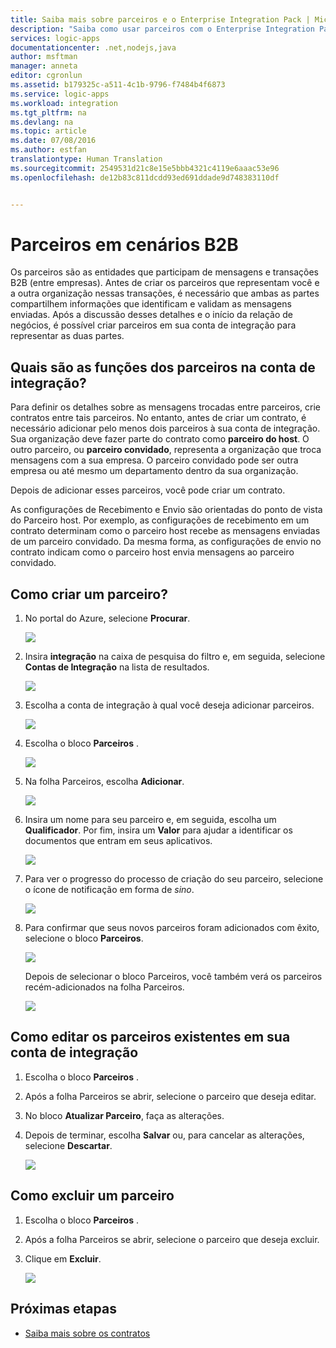 ```yaml
---
title: Saiba mais sobre parceiros e o Enterprise Integration Pack | Microsoft Docs
description: "Saiba como usar parceiros com o Enterprise Integration Pack e aplicativos Lógicos"
services: logic-apps
documentationcenter: .net,nodejs,java
author: msftman
manager: anneta
editor: cgronlun
ms.assetid: b179325c-a511-4c1b-9796-f7484b4f6873
ms.service: logic-apps
ms.workload: integration
ms.tgt_pltfrm: na
ms.devlang: na
ms.topic: article
ms.date: 07/08/2016
ms.author: estfan
translationtype: Human Translation
ms.sourcegitcommit: 2549531d21c8e15e5bbb4321c4119e6aaac53e96
ms.openlocfilehash: de12b83c811dcdd93ed691ddade9d748383110df


---
```

# <a name="partners-in-b2b-scenarios"></a>Parceiros em cenários B2B

Os parceiros são as entidades que participam de mensagens e transações B2B (entre empresas). Antes de criar os parceiros que representam você e a outra organização nessas transações, é necessário que ambas as partes compartilhem informações que identificam e validam as mensagens enviadas. Após a discussão desses detalhes e o início da relação de negócios, é possível criar parceiros em sua conta de integração para representar as duas partes.

## <a name="what-roles-do-partners-have-in-your-integration-account"></a>Quais são as funções dos parceiros na conta de integração?

Para definir os detalhes sobre as mensagens trocadas entre parceiros, crie contratos entre tais parceiros. No entanto, antes de criar um contrato, é necessário adicionar pelo menos dois parceiros à sua conta de integração. Sua organização deve fazer parte do contrato como **parceiro do host**. O outro parceiro, ou **parceiro convidado**, representa a organização que troca mensagens com a sua empresa. O parceiro convidado pode ser outra empresa ou até mesmo um departamento dentro da sua organização.

Depois de adicionar esses parceiros, você pode criar um contrato.

As configurações de Recebimento e Envio são orientadas do ponto de vista do Parceiro host. Por exemplo, as configurações de recebimento em um contrato determinam como o parceiro host recebe as mensagens enviadas de um parceiro convidado. Da mesma forma, as configurações de envio no contrato indicam como o parceiro host envia mensagens ao parceiro convidado.

## <a name="how-to-create-a-partner"></a>Como criar um parceiro?

1. No portal do Azure, selecione **Procurar**.

    ![](./media/logic-apps-enterprise-integration-overview/overview-1.png)

2. Insira **integração** na caixa de pesquisa do filtro e, em seguida, selecione **Contas de Integração** na lista de resultados.

    ![](./media/logic-apps-enterprise-integration-overview/overview-2.png)

3. Escolha a conta de integração à qual você deseja adicionar parceiros.

    ![](./media/logic-apps-enterprise-integration-overview/overview-3.png)

4. Escolha o bloco **Parceiros** .

    ![](./media/logic-apps-enterprise-integration-partners/partner-1.png)

5. Na folha Parceiros, escolha **Adicionar**.

    ![](./media/logic-apps-enterprise-integration-partners/partner-2.png)

6. Insira um nome para seu parceiro e, em seguida, escolha um **Qualificador**. Por fim, insira um **Valor** para ajudar a identificar os documentos que entram em seus aplicativos.

    ![](./media/logic-apps-enterprise-integration-partners/partner-3.png)

7. Para ver o progresso do processo de criação do seu parceiro, selecione o ícone de notificação em forma de *sino*.

    ![](./media/logic-apps-enterprise-integration-partners/partner-4.png)

8. Para confirmar que seus novos parceiros foram adicionados com êxito, selecione o bloco **Parceiros**.

    ![](./media/logic-apps-enterprise-integration-partners/partner-5.png)

    Depois de selecionar o bloco Parceiros, você também verá os parceiros recém-adicionados na folha Parceiros.

    ![](./media/logic-apps-enterprise-integration-partners/partner-6.png)

## <a name="how-to-edit-existing-partners-in-your-integration-account"></a>Como editar os parceiros existentes em sua conta de integração

1. Escolha o bloco **Parceiros** .
2. Após a folha Parceiros se abrir, selecione o parceiro que deseja editar.
3. No bloco **Atualizar Parceiro**, faça as alterações.
4. Depois de terminar, escolha **Salvar** ou, para cancelar as alterações, selecione **Descartar**.

    ![](./media/logic-apps-enterprise-integration-partners/edit-1.png)

## <a name="how-to-delete-a-partner"></a>Como excluir um parceiro

1. Escolha o bloco **Parceiros** .
2. Após a folha Parceiros se abrir, selecione o parceiro que deseja excluir.
3. Clique em **Excluir**.

    ![](./media/logic-apps-enterprise-integration-partners/delete-1.png)

## <a name="next-steps"></a>Próximas etapas
* [Saiba mais sobre os contratos](../logic-apps/logic-apps-enterprise-integration-agreements.md "Saiba mais sobre os contratos de integração corporativa")  




<!--HONumber=Feb17_HO2-->


